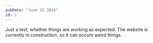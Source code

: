 ```yaml
---
pubDate: "June 15 2024"
id: 1
---
```

Just a test, whether things are working as expected. The website is currently in construction, so it can occure weird things.